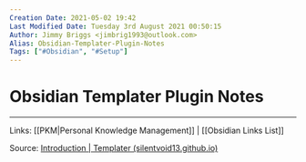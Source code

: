 ```yaml
---
Creation Date: 2021-05-02 19:42
Last Modified Date: Tuesday 3rd August 2021 00:50:15
Author: Jimmy Briggs <jimbrig1993@outlook.com>
Alias: Obsidian-Templater-Plugin-Notes
Tags: ["#Obsidian", "#Setup"]
---
```


# Obsidian Templater Plugin Notes


***

Links: [[PKM|Personal Knowledge Management]] | [[Obsidian Links List]]

Source: [Introduction | Templater (silentvoid13.github.io)](https://silentvoid13.github.io/Templater/docs/)

